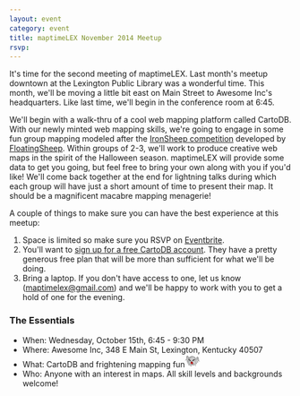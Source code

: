 ```yaml
---
layout: event
category: event
title: maptimeLEX November 2014 Meetup
rsvp:
---
```


It's time for the second meeting of maptimeLEX. Last month's meetup downtown at the Lexington Public Library was a wonderful time. This month, we'll be moving a little bit east on Main Street to Awesome Inc's headquarters. Like last time, we'll begin in the conference room at 6:45.

We'll begin with a walk-thru of a cool web mapping platform called CartoDB. With our newly minted web mapping skills, we're going to engage in some fun group mapping modeled after the [IronSheep competition](http://www.floatingsheep.org/2013/06/the-maps-of-ironsheep-2013.html) developed by [FloatingSheep](http://www.floatingsheep.org/). Within groups of 2-3, we'll work to produce creative web maps in the spirit of the Halloween season. maptimeLEX will provide some data to get you going, but feel free to bring your own along with you if you'd like! We'll come back together at the end for lightning talks during which each group will have just a short amount of time to present their map. It should be a magnificent macabre mapping menagerie! 

A couple of things to make sure you can have the best experience at this meetup:


1. Space is limited so make sure you RSVP on [Eventbrite](https://www.eventbrite.com/e/maptimelex-october-meetup-tickets-13426040649).
2. You'll want to [sign up for a free CartoDB account](http://cartodb.com/). They have a pretty generous free plan that will be more than sufficient for what we'll be doing. 
2. Bring a laptop.  If you don't have access to one, let us know (maptimelex@gmail.com) and we'll be happy to work with you to get a hold of one for the evening.

### The Essentials ###
*  When: Wednesday, October 15th, 6:45 - 9:30 PM
*  Where: Awesome Inc, 348 E Main St, Lexington, Kentucky 40507
*  What: CartoDB and frightening mapping fun!['Boo!'](img/ghost.gif)
*  Who: Anyone with an interest in maps. All skill levels and backgrounds welcome!

<div id='map' class='row8 fill-blue col12 map space-bottom2'></div>
<script>
var map = L.mapbox.map('map', 'maptastik.j354k5k8')
    .setView([38.042015, -84.492637], 17);

var marker = L.mapbox.featureLayer({
  'type': 'Feature',
  'properties': {
    'title': 'Awesome Inc',
    'description': '348 E Main St,<br>Conference Room <br>Lexington, Kentucky<br>40507',
    'marker-color': '#ff8888'
  },
  'geometry': {
    'type': 'Point',
    'coordinates': [-84.492637, 38.042015 ]
  }
}).addTo(map);

marker.eachLayer(function(m) {
    m.openPopup();
});
</script>